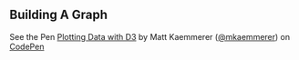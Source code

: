 ##  Building A Graph

<p data-height="651" data-theme-id="0" data-slug-hash="avEJe" data-user="mkaemmerer" data-default-tab="result" class='codepen'>See the Pen <a href='http://codepen.io/mkaemmerer/pen/avEJe'>Plotting Data with D3</a> by Matt Kaemmerer (<a href='http://codepen.io/mkaemmerer'>@mkaemmerer</a>) on <a href='http://codepen.io'>CodePen</a></p>
